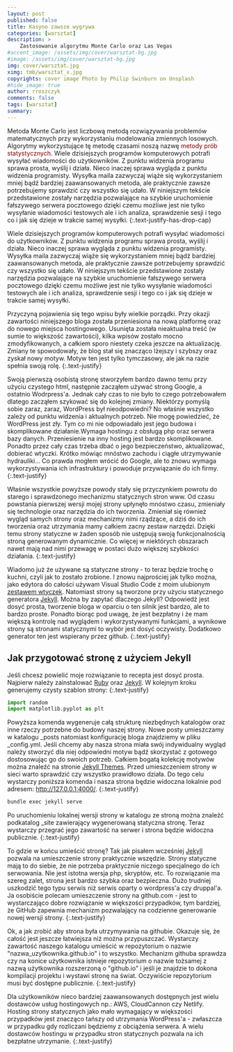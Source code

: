 ```yaml
---
layout: post
published: false
title: Kasyno zawsze wygrywa
categories: [warsztat]
description: >
    Zastosowanie algorytmu Monte Carlo oraz Las Vegas
#accent_image: /assets/img/cover/warsztat-bg.jpg
#image: /assets/img/cover/warsztat-bg.jpg
img: cover/warsztat.jpg
ximg: tmb/warsztat_x.jpg
copyrights: cover image Photo by Philip Swinburn on Unsplash
#hide_image: true
author: rroszczyk
comments: false
tags: [warsztat]
summary: 
---
```


Metoda Monte Carlo jest liczbową metodą rozwiązywania problemów matematycznych przy wykorzystaniu modelowania zmiennych losowych. Algorytmy wykorzystujące tę metodę czasami noszą nazwę <span style="color:maroon">metody prób statystycznych</span>. Wiele dzisiejszych programów komputerowych potrafi wysyłać wiadomości do użytkowników. Z punktu widzenia programu sprawa prosta, wyślij i działa. Nieco inaczej sprawa wygląda z punktu widzenia programisty. Wysyłka maila zazwyczaj wiąże się wykorzystaniem mniej bądź bardziej zaawansowanych metoda, ale praktycznie zawsze potrzebujemy sprawdzić czy wszystko się udało. W niniejszym tekście przedstawione zostały narzędzia pozwalające na szybkie uruchomienie fałszywego serwera pocztowego dzięki czemu możliwe jest nie tylko wysyłanie wiadomości testowych ale i ich analiza, sprawdzenie sesji i tego co i jak się dzieje w trakcie samej wysyłki.
{:.text-justify-has-drop-cap}

Wiele dzisiejszych programów komputerowych potrafi wysyłać wiadomości do użytkowników. Z punktu widzenia programu sprawa prosta, wyślij i działa. Nieco inaczej sprawa wygląda z punktu widzenia programisty. Wysyłka maila zazwyczaj wiąże się wykorzystaniem mniej bądź bardziej zaawansowanych metoda, ale praktycznie zawsze potrzebujemy sprawdzić czy wszystko się udało. W niniejszym tekście przedstawione zostały narzędzia pozwalające na szybkie uruchomienie fałszywego serwera pocztowego dzięki czemu możliwe jest nie tylko wysyłanie wiadomości testowych ale i ich analiza, sprawdzenie sesji i tego co i jak się dzieje w trakcie samej wysyłki.

Przyczyną pojawienia się tego wpisu były wielkie porządki. Przy okazji zawartości niniejszego bloga została przeniesiona na nową platformę oraz do nowego miejsca hostingowego. Usunięta została nieaktualna treść (w sumie to większość zawartości), kilka wpisów zostało mocno zmodyfikowanych, a całkiem sporo niestety czeka jeszcze na aktualizację. Zmiany te spowodowały, że blog stał się znacząco lżejszy i szybszy oraz zyskał nowy motyw. Motyw ten jest tylko tymczasowy, ale jak na razie spełnia swoją rolę.
{:.text-justify}

Swoją pierwszą osobistą stronę stworzyłem bardzo dawno temu przy użyciu czystego html, następnie zacząłem używać strong Google, a ostatnio Wodrpress'a. Jednak cały czas to nie było to czego potrzebowałem dlatego zacząłem szykować się do kolejnej zmiany. Niektórzy pomyślą sobie zaraz, zaraz, WordPress był nieodpowiedni? No właśnie wszystko zależy od punktu widzenia i aktualnych potrzeb. Nie mogę powiedzieć, że WordPress jest zły. Tym co mi nie odpowiadało jest jego budowa i skomplikowane działanie.Wymaga hostingu z obsługą php oraz serwera bazy danych. Przeniesienie na inny hosting jest bardzo skomplikowane. Ponadto przez cały czas trzeba dbać o jego bezpieczeństwo, aktualizować, dobierać wtyczki. Krótko mówiąc mnóstwo zachodu i ciągłe utrzymywanie hydrauliki... Co prawda mogłem wrócić do Google, ale to znowu wymaga wykorzystywania ich infrastruktury i powoduje przywiązanie do ich firmy.
{:.text-justify}

Właśnie wszystkie powyższe powody stały się przyczynkiem powrotu do starego i sprawdzonego mechanizmu statycznych stron www. Od czasu powstania pierwszej wersji mojej strony upłynęło mnóstwo czasu, zmieniały się technologie oraz narzędzia do ich tworzenia. Zmieniał się również wygląd samych strony oraz mechanizmy nimi rządzące, a dziś do ich tworzenia oraz utrzymania mamy całkiem zacny zestaw narzędzi. Dzięki temu strony statyczne w żaden sposób nie ustępują swoją funkcjonalnością stroną generowanym dynamicznie. Co więcej w niektórych obszarach nawet mają nad nimi przewagę w postaci dużo większej szybkości działania.
{:.text-justify}

Wiadomo już że używane są statyczne strony - to teraz będzie trochę o kuchni, czyli jak to zostało zrobione. I znowu najprościej jak tylko można, jako edytora do całości używam Visual Studio Code z moim ulubionym [zestawem wtyczek]. Natomiast strony są tworzone przy użyciu statycznego generatora [Jekyll]. Można by zapytać dlaczego Jekyll? Odpowiedź jest dosyć prosta, tworzenie bloga w oparciu o ten silnik jest bardzo, ale to bardzo proste. Ponadto biorąc pod uwagę, że jest bezpłatny i że mam większą kontrolę nad wyglądem i wykorzystywanymi funkcjami, a wynikowe strony są stronami statycznymi to wybór jest dosyć oczywisty. Dodatkowo generator ten jest wspierany przez github.
{:.text-justify}

## Jak przygotować stronę z użyciem Jekyll

Jeśli chcesz powielić moje rozwiązanie to recepta jest dosyć prosta. Najpierw należy zainstalować [Ruby] oraz [Jekyll]. W kolejnym kroku generujemy czysty szablon strony:
{:.text-justify}

```python
import random
import matplotlib.pyplot as plt
```

Powyższa komenda wygeneruje całą strukturę niezbędnych katalogów oraz inne rzeczy potrzebne do budowy naszej strony. Nowe posty umieszczamy w katalogu _posts natomiast konfigurację bloga znajdziemy w pliku _config.yml. Jeśli chcemy aby nasza strona miała swój indywidualny wygląd należy stworzyć dla niej odpowiedni motyw bądź skorzystać z gotowego dostosowując go do swoich potrzeb. Całkiem bogatą kolekcję motywów można znaleźć na stronie [Jekyll Themes]. Przed umieszczeniem strony w sieci warto sprawdzić czy wszystko prawidłowo działa. Do tego celu wystarczy poniższa komenda i nasza strona będzie widoczna lokalnie pod adresem: http://127.0.0.1:4000/.
{:.text-justify}

```bash
bundle exec jekyll serve
```

Po uruchomieniu lokalnej wersji strony w katalogu ze stroną można znaleźć podkatalog _site zawierający wygenerowaną statyczna stronę. Teraz wystarczy przegrać jego zawartość na serwer i strona będzie widoczna publicznie.
{:.text-justify}

To gdzie w końcu umieścić stronę? Tak jak pisałem wcześniej [Jekyll] pozwala na umieszczenie strony praktycznie wszędzie. Strony statyczne mają to do siebie, że nie potrzeba praktycznie niczego specjalnego do ich serwowania. Nie jest istotna wersja php, skryptów, etc. To rozwiązanie ma szereg zalet, strona jest bardzo szybka oraz bezpieczna. Dużo trudniej uszkodzić tego typu serwis niż serwis oparty o wordpress'a czy druppal'a. Ja osobiście polecam umieszczenie strony na github.com - jest to wystarczająco dobre rozwiązanie w większości przypadków, tym bardziej, że GitHub zapewnia mechanizm pozwalający na codzienne generowanie nowej wersji strony.
{:.text-justify}

Ok, a jak zrobić aby strona była utrzymywania na githubie. Okazuje się, że całość jest jeszcze łatwiejsza niż można przypuszczać. Wystarczy zawartość naszego katalogu umieścić w repozytorium o nazwie "nazwa_uzytkownika.github.io" i to wszystko. Mechanizm githuba sprawdza czy na konice użytkownika istnieje repozytorium o nazwie tożsamej z nazwą użytkownika rozszerzoną o "github.io" i jeśli je znajdzie to dokona kompilacji projektu i wystawi stronę na świat. Oczywiście repozytorium musi być dostępne publicznie.
{:.text-justify}

Dla użytkowników nieco bardziej zaawansowanych dostępnych jest wielu dostawców usług hostingowych np.: AWS, CloudCannon czy Netlify. Hosting strony statycznych jako mało wymagający w większości przypadków jest znacząco tańszy od utrzymania WordPress'a - zwłaszcza w przypadku gdy rozliczani będziemy z obciążenia serwera. A wielu dostawców hostingu w przypadku stron statycznych pozwala na ich bezpłatne utrzymanie.
{:.text-justify}

[Jekyll]: https://jekyllrb.com/ "Jekyll"
[Ruby]: https://www.ruby-lang.org/en/  "Ruby"
[Jekyll Themes]: http://jekyllthemes.org/ "JekyllThemes"
[zestawem wtyczek]: ../moje-ulubione-dodatki-do-visual-studio-code/ "Moje ulubione dodatki do Visual Studio Code"

[MailCatcher]: https://mailcatcher.me/ "MailCatcher"
[smtp4dev]: https://github.com/rnwood/smtp4dev "smtp4dev"
[Papercut SMTP]: https://github.com/ChangemakerStudios/Papercut-SMTP "Papercut SMTP"
[Mailtrap]: https://mailtrap.io/ "mailtrap"
